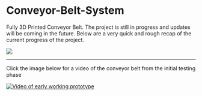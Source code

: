 # Conveyor-Belt-System

Fully 3D Printed Conveyor Belt. The project is still in progress and updates will be coming in the future.
Below are a very quick and rough recap of the current progress of the project.

![](https://github.com/ViktorJager/Conveyor-Belt-System/blob/master/resources/raw%20img%20dump/ezgif.com-gif-maker.gif?raw=true)

***

Click the image below for a video of the conveyor belt from the initial testing phase

[![Video of early working prototype](https://img.youtube.com/vi/mpryrv-nOxc/0.jpg)](https://www.youtube.com/watch?v=mpryrv-nOxc)
